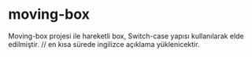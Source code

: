# moving-box
Moving-box  projesi ile hareketli box, Switch-case yapısı kullanılarak elde edilmiştir. // en kısa sürede ingilizce açıklama yüklenicektir.
